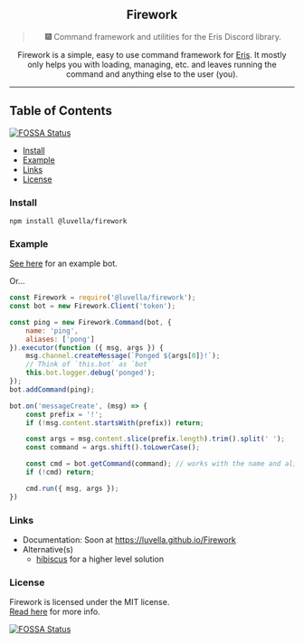 <div align="center">
	<h2>Firework</h2>
	<blockquote align="center">🎆 Command framework and utilities for the Eris Discord library.</blockquote>
	<p>
    	Firework is a simple, easy to use command framework for <a href="https://abal.moe/Eris/">Eris</a>. It mostly only helps you with loading, managing, etc. and leaves running the command and anything else to the user (you). 
    	<hr>
	</p>
</div>

## Table of Contents
[![FOSSA Status](https://app.fossa.com/api/projects/git%2Bgithub.com%2FLuvella%2FFirework.svg?type=shield)](https://app.fossa.com/projects/git%2Bgithub.com%2FLuvella%2FFirework?ref=badge_shield)

- [Install](#install)
- [Example](#example)
- [Links](#links)
- [License](#license) 

### Install 
`npm install @luvella/firework`

### Example
[See here](example/) for an example bot.  

Or...  
```js
const Firework = require('@luvella/firework');
const bot = new Firework.Client('token');

const ping = new Firework.Command(bot, {
	name: 'ping',
	aliases: ['pong']
}).executor(function ({ msg, args }) {
	msg.channel.createMessage(`Ponged ${args[0]}!`);
	// Think of `this.bot` as `bot`
	this.bot.logger.debug('ponged');
});
bot.addCommand(ping);

bot.on('messageCreate', (msg) => {
	const prefix = '!';
	if (!msg.content.startsWith(prefix)) return;

	const args = msg.content.slice(prefix.length).trim().split(' ');
	const command = args.shift().toLowerCase();

	const cmd = bot.getCommand(command); // works with the name and aliases as well
	if (!cmd) return;

	cmd.run({ msg, args });
})
```

### Links
- Documentation: Soon at https://luvella.github.io/Firework
- Alternative(s)
  - [hibiscus](https://github.com/hibiscus-eris/hibiscus) for a higher level solution

### License
Firework is licensed under the MIT license.  
[Read here](LICENSE) for more info.


[![FOSSA Status](https://app.fossa.com/api/projects/git%2Bgithub.com%2FLuvella%2FFirework.svg?type=large)](https://app.fossa.com/projects/git%2Bgithub.com%2FLuvella%2FFirework?ref=badge_large)